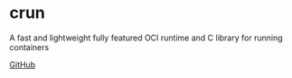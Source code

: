 # crun

A fast and lightweight fully featured OCI runtime and C library for running containers

[GitHub](https://github.com/containers/crun)

